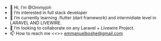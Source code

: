 - 👋 Hi, I’m @Ommyjoh
- 👀 I’m interested in full stack developer
- 🌱 I’m currently learning .flutter (dart framework) and intermidiate level in LARAVEL AND LIVEWIRE.
- 💞️ I’m looking to collaborate on any Laravel + Livewire Project.
- 📫 How to reach me <<>> emmanuelboshe@gmail.com
<!---
Ommyjoh/Ommyjoh is a ✨ special ✨ repository because its `README.md` (this file) appears on your GitHub profile.
You can click the Preview link to take a look at your changes.
--->
